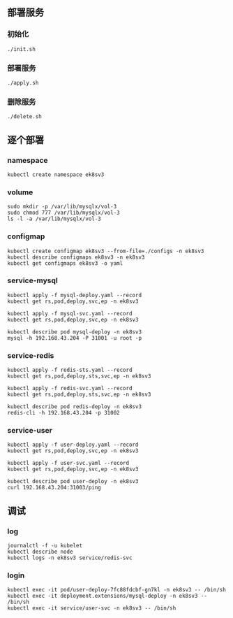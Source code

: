 ## 部署服务

### 初始化
```
./init.sh
```

### 部署服务
```
./apply.sh
```

### 删除服务
```
./delete.sh
```

## 逐个部署

### namespace
```
kubectl create namespace ek8sv3
```

### volume
```
sudo mkdir -p /var/lib/mysqlx/vol-3
sudo chmod 777 /var/lib/mysqlx/vol-3
ls -l -a /var/lib/mysqlx/vol-3
```

### configmap
```
kubectl create configmap ek8sv3 --from-file=./configs -n ek8sv3
kubectl describe configmaps ek8sv3 -n ek8sv3
kubectl get configmaps ek8sv3 -o yaml
```

### service-mysql
```
kubectl apply -f mysql-deploy.yaml --record  
kubectl get rs,pod,deploy,svc,ep -n ek8sv3  

kubectl apply -f mysql-svc.yaml --record  
kubectl get rs,pod,deploy,svc,ep -n ek8sv3  

kubectl describe pod mysql-deploy -n ek8sv3  
mysql -h 192.168.43.204 -P 31001 -u root -p  
```
### service-redis  
```
kubectl apply -f redis-sts.yaml --record  
kubectl get rs,pod,deploy,sts,svc,ep -n ek8sv3  

kubectl apply -f redis-svc.yaml --record  
kubectl get rs,pod,deploy,sts,svc,ep -n ek8sv3  

kubectl describe pod redis-deploy -n ek8sv3  
redis-cli -h 192.168.43.204 -p 31002  
```
### service-user  
```
kubectl apply -f user-deploy.yaml --record  
kubectl get rs,pod,deploy,svc,ep -n ek8sv3  

kubectl apply -f user-svc.yaml --record  
kubectl get rs,pod,deploy,svc,ep -n ek8sv3  

kubectl describe pod user-deploy -n ek8sv3  
curl 192.168.43.204:31003/ping  
```

## 调试 

### log
```
journalctl -f -u kubelet
kubectl describe node
kubectl logs -n ek8sv3 service/redis-svc  
```
### login
```
kubectl exec -it pod/user-deploy-7fc88fdcbf-gn7kl -n ek8sv3 -- /bin/sh  
kubectl exec -it deployment.extensions/mysql-deploy -n ek8sv3 -- /bin/sh  
kubectl exec -it service/user-svc -n ek8sv3 -- /bin/sh  
```